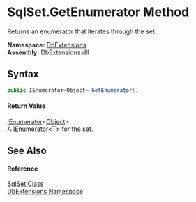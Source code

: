 SqlSet.GetEnumerator Method
===========================
Returns an enumerator that iterates through the set.
  
**Namespace:** [DbExtensions][1]  
**Assembly:** DbExtensions.dll

Syntax
------

```csharp
public IEnumerator<Object> GetEnumerator()
```

#### Return Value
[IEnumerator][2]&lt;[Object][3]>  
A [IEnumerator&lt;T>][2] for the set.

See Also
--------

#### Reference
[SqlSet Class][4]  
[DbExtensions Namespace][1]  

[1]: ../README.md
[2]: https://learn.microsoft.com/dotnet/api/system.collections.generic.ienumerator-1
[3]: https://learn.microsoft.com/dotnet/api/system.object
[4]: README.md